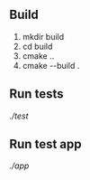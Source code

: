 ## Build

1. mkdir build
1. cd build
1. cmake ..
1. cmake --build .

## Run tests

*./test*

## Run test app

*./app*
